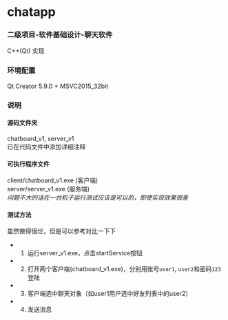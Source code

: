 # chatapp 
### 二级项目-软件基础设计-聊天软件 
C++(Qt) 实现

### 环境配置
Qt Creator 5.9.0 + MSVC2015_32bit

### 说明
#### 源码文件夹
chatboard_v1, server_v1  
已在代码文件中添加详细注释

#### 可执行程序文件
client/chatboard_v1.exe (客户端)  
server/server_v1.exe (服务端)  
*问题不大的话在一台机子运行测试应该是可以的，即使实现效果很差*

#### 测试方法
虽然做得很烂，但是可以参考对比一下下
* 1. 运行server_v1.exe，点击startService按钮
* 2. 打开两个客户端(chatboard_v1.exe)，分别用账号`user1`, `user2`和密码`123`登陆
* 3. 客户端选中聊天对象（如user1用户选中好友列表中的user2）
* 4. 发送消息

